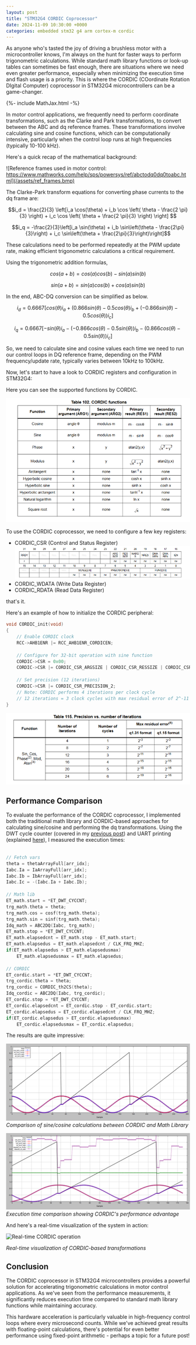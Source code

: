 ```yaml
---
layout: post
title: "STM32G4 CORDIC Coprocessor"
date: 2024-11-09 10:30:00 +0000
categories: embedded stm32 g4 arm cortex-m cordic
---
```


As anyone who's tasted the joy of driving a brushless motor with a microcontroller knows, I'm always on the hunt for faster ways to perform trigonometric calculations. While standard math library functions or look-up tables can sometimes be fast enough, there are situations where we need even greater performance, especially when minimizing the execution time and flash usage is a priority. This is where the CORDIC (COordinate Rotation DIgital Computer) coprocessor in STM32G4 microcontrollers can be a game-changer.

{%- include MathJax.html -%}

In motor control applications, we frequently need to perform coordinate transformations, such as the Clarke and Park transformations, to convert between the ABC and dq reference frames. These transformations involve calculating sine and cosine functions, which can be computationally intensive, particularly when the control loop runs at high frequencies (typically 10-100 kHz).

Here's a quick recap of the mathematical background:

![Reference frames used in motor control: https://www.mathworks.com/help/sps/powersys/ref/abctodq0dq0toabc.html](/assets/ref_frames.bmp)

The Clarke-Park transform equations for converting phase currents to the dq frame are:

$$i_d = \frac{2}{3} \left[i_a \cos(\theta) + i_b \cos \left( \theta - \frac{2 \pi}{3} \right) + i_c \cos \left( \theta + \frac{2 \pi}{3} \right) \right] $$

$$i_q = -\frac{2}{3}\left[i_a \sin(\theta) + i_b \sin\left(\theta - \frac{2\pi}{3}\right) + i_c \sin\left(\theta + \frac{2\pi}{3}\right)\right]$$

These calculations need to be performed repeatedly at the PWM update rate, making efficient trigonometric calculations a critical requirement.

Using the trigonometric addition formulas, 

$$ cos(a+b) = cos(a)cos(b) - sin(a)sin(b) $$

$$sin(a+b) = sin(a)cos(b) + cos(a)sin(b)$$

In the end, ABC-DQ conversion can be simplified as below.

$$i_d = 0.6667[cos(\theta)i_a+(0.866sin(\theta)-0.5cos(\theta)i_b+(-0.866sin(\theta)-0.5cos(\theta))i_c] $$ 

$$i_q = 0.6667[-sin(\theta)i_a-(-0.866cos(\theta)-0.5sin(\theta))i_b-(0.866cos(\theta)-0.5sin(\theta))i_c] $$

So, we need to calculate sine and cosine values each time we need to run our control loops in DQ reference frame, depending on the PWM frequency/update rate, typically varies between 10kHz to 100kHz.

Now, let's start to have a look to CORDIC registers and configuration in STM32G4:

Here you can see the supported functions by CORDIC.

![CORDIC supported functions](/assets/cordic_functions.png)

To use the CORDIC coprocessor, we need to configure a few key registers:

- CORDIC_CSR (Control and Status Register)
![cordic_csr](/assets/cordic_csr.png)
- CORDIC_WDATA (Write Data Register)
- CORDIC_RDATA (Read Data Register)

that's it.

Here's an example of how to initialize the CORDIC peripheral:

```c
void CORDIC_init(void)
{
    // Enable CORDIC clock
    RCC->AHB1ENR |= RCC_AHB1ENR_CORDICEN;
    
    // Configure for 32-bit operation with sine function
    CORDIC->CSR = 0x00;
    CORDIC->CSR |= CORDIC_CSR_ARGSIZE | CORDIC_CSR_RESSIZE | CORDIC_CSR_FUNC_0;
    
    // Set precision (12 iterations)
    CORDIC->CSR |= CORDIC_CSR_PRECISION_2;
    // Note: CORDIC performs 4 iterations per clock cycle
    // 12 iterations = 3 clock cycles with max residual error of 2^-11
}
```
![CORDIC precision vs. number of iterations](/assets/cordic_precvsiterations.png)

## Performance Comparison

To evaluate the performance of the CORDIC coprocessor, I implemented both the traditional math library and CORDIC-based approaches for calculating sine/cosine and performing the dq transformations. Using the DWT cycle counter (covered in my [previous post]([link-to-dwt-post](https://ycetindev.github.io/posts/2024-10-30-code-execution-time-on-arm-cortex-m-mcus.html))) and UART printing (explained [here]([link-to-uart-post](https://ycetindev.github.io/posts/2024-11-01-Redirecting-printf-to-UART.html))), I measured the execution times:

```c

// Fetch vars
theta = thetaArrayFull[arr_idx];
Iabc.Ia = IaArrayFull[arr_idx];
Iabc.Ib = IbArrayFull[arr_idx];
Iabc.Ic = -(Iabc.Ia + Iabc.Ib);

// Math lib
ET_math.start = *ET_DWT_CYCCNT;
trg_math.theta = theta;
trg_math.cos = cosf(trg_math.theta);
trg_math.sin = sinf(trg_math.theta);
Idq_math = ABC2DQ(Iabc, trg_math);
ET_math.stop = *ET_DWT_CYCCNT;
ET_math.elapsedcnt = ET_math.stop - ET_math.start;
ET_math.elapsedus = ET_math.elapsedcnt / CLK_FRQ_MHZ;
if(ET_math.elapsedus > ET_math.elapsedusmax)
	ET_math.elapsedusmax = ET_math.elapsedus;

// CORDIC
ET_cordic.start = *ET_DWT_CYCCNT;
trg_cordic.theta = theta;
trg_cordic = CORDIC_th2CS(theta);
Idq_cordic = ABC2DQ(Iabc, trg_cordic);
ET_cordic.stop = *ET_DWT_CYCCNT;
ET_cordic.elapsedcnt = ET_cordic.stop - ET_cordic.start;
ET_cordic.elapsedus = ET_cordic.elapsedcnt / CLK_FRQ_MHZ;
if(ET_cordic.elapsedus > ET_cordic.elapsedusmax)
	ET_cordic.elapsedusmax = ET_cordic.elapsedus;
```


The results are quite impressive:

![CORDIC vs Math Library cos and sine](/assets/cordicvsmath.png)
*Comparison of sine/cosine calculations between CORDIC and Math Library*

![CORDIC vs Math Library elapsed time comparison](/assets/cordicvsmath_exectime.png)
*Execution time comparison showing CORDIC's performance advantage*

And here's a real-time visualization of the system in action:

![Real-time CORDIC operation](/assets/cordic_run_gif.gif)

*Real-time visualization of CORDIC-based transformations*

## Conclusion

The CORDIC coprocessor in STM32G4 microcontrollers provides a powerful solution for accelerating trigonometric calculations in motor control applications. As we've seen from the performance measurements, it significantly reduces execution time compared to standard math library functions while maintaining accuracy.

This hardware acceleration is particularly valuable in high-frequency control loops where every microsecond counts. While we've achieved great results with floating-point calculations, there's potential for even better performance using fixed-point arithmetic - perhaps a topic for a future post!
